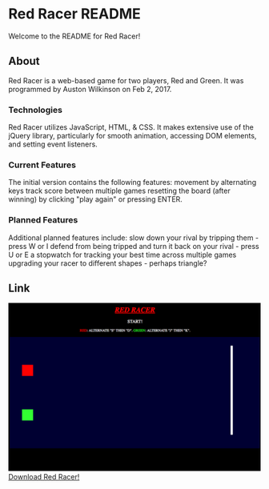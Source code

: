 # Red Racer README
Welcome to the README for Red Racer!

## About
Red Racer is a web-based game for two players, Red and Green. It was programmed by Auston Wilkinson on Feb 2, 2017.

### Technologies
Red Racer utilizes JavaScript, HTML, & CSS. It makes extensive use of the jQuery library, particularly for smooth animation, accessing DOM elements, and setting event listeners.

### Current Features
The initial version contains the following features:
movement by alternating keys
track score between multiple games
resetting the board (after winning) by clicking "play again" or pressing ENTER.

### Planned Features
Additional planned features include:
slow down your rival by tripping them - press W or I
defend from being tripped and turn it back on your rival - press U or E
a stopwatch for tracking your best time across multiple games
upgrading your racer to different shapes - perhaps triangle?

## Link
![Screenshot of Red Racer](https://github.com/wilkdasilk/RedRacer/blob/master/develop/imgs/RedRacer_Screenshot.png?raw=true)
[Download Red Racer!](https://github.com/wilkdasilk/RedRacer)
